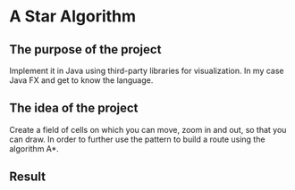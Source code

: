 # A Star Algorithm

## The purpose of the project

Implement it in Java using third-party libraries for visualization. 
In my case Java FX and get to know the language.

## The idea of the project

Create a field of cells on which you can move, zoom in and out, so that you can draw.
In order to further use the pattern to build a route using the algorithm A*.

## Result

